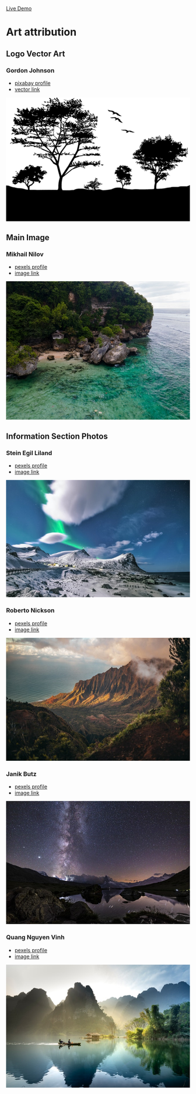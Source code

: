 [Live Demo ](https://rolastic.github.io/Landing-Page/)

# Art attribution

## Logo Vector Art
### Gordon Johnson 
- [pixabay profile](https://pixabay.com/users/gdj-1086657/) 
- [vector link](https://pixabay.com/vectors/birds-landscape-silhouette-trees-1302194/)
<p align="center">
<img alt="Logo Image" src="./img/logo1.png"/>
</p>

## Main Image
### Mikhail Nilov
- [pexels profile](https://www.pexels.com/@mikhail-nilov/)
- [image link](https://www.pexels.com/photo/an-aerial-photography-of-a-beach-near-the-rock-formation-with-green-trees-6965014/)
<p align="center">
    <img alt="Main Image" src="./img/main.jpg"/>
</p>

## Information Section Photos
### Stein Egil Liland
- [pexels profile](https://www.pexels.com/@therato/)
- [image link](https://www.pexels.com/photo/scenic-view-of-snow-capped-mountains-during-night-3408744/)
<p align="center">
<img alt="Information Section Image 1" src="./img/info-pic1.jpg"/>
</p>

### Roberto Nickson
- [pexels profile](https://www.pexels.com/@rpnickson/)
- [image link](https://www.pexels.com/photo/brown-mountains-2559941/)
<p align="center">
<img alt="Information Section Image 2" src="./img/info-pic2.jpg"/>
</p>

### Janik Butz
- [pexels profile](https://www.pexels.com/@janikbutz/)
- [image link](https://www.pexels.com/photo/body-of-water-near-mountain-under-starry-night-5366526/)
<p align="center">
<img alt="Information Section Image 3" src="./img/info-pic3.jpg"/>
</p>

### Quang Nguyen Vinh
- [pexels profile](https://www.pexels.com/@quang-nguyen-vinh-222549/)
- [image link](https://www.pexels.com/photo/2-people-on-the-boat-2166711/)
<p align="center">
<img alt="Information Section Image 4" src="./img/info-pic4.jpg"/>
</p>
